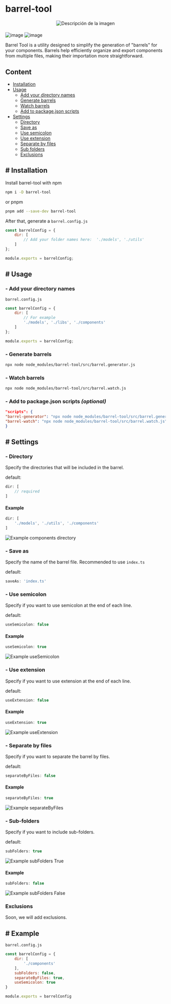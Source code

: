 # barrel-tool

<div style="text-align:center; margin-top: 20px; margin-bottom: 20px;">
  <img src="./assets/logo.png" alt="Descripción de la imagen">
</div>

![image](https://img.shields.io/npm/v/barrel-tool.svg?style=flat-square)
![image](https://img.shields.io/npm/l/barrel-tool.svg?style=flat-square)

Barrel Tool is a utility designed to simplify the generation of "barrels" for your components. Barrels help efficiently
organize and export components from multiple files, making their importation more straightforward.

## Content

- [Installation](#-installation)
- [Usage](#-usage)
    - [Add your directory names](#--add-your-directory-names)
    - [Generate barrels](#--generate-barrels)
    - [Watch barrels](#--watch-barrels)
    - [Add to package.json scripts](#--add-to-packagejson-scripts-_optional_)
- [Settings](#-settings)
    - [Directory](#--directory)
    - [Save as](#--save-as)
    - [Use semicolon](#--use-semicolon)
    - [Use extension](#--use-extension)
    - [Separate by files](#--separate-by-files)
    - [Sub folders](#--sub-folders)
    - [Exclusions](#exclusions)

## # Installation

Install barrel-tool with npm

```bash
npm i -D barrel-tool
```

or pnpm

```bash
pnpm add --save-dev barrel-tool
```

After that, generate a `barrel.config.js`

```javascript
const barrelConfig = {
	dir: [
		// Add your folder names here:  './models', './utils'
	]
};

module.exports = barrelConfig;
```

## # Usage

### - Add your directory names

`barrel.config.js`

```javascript
const barrelConfig = {
	dir: [
		// For example
		'./models', './libs', './components'
	]
};

module.exports = barrelConfig;
```

### - Generate barrels

```bash
npx node node_modules/barrel-tool/src/barrel.generator.js 
```

### - Watch barrels

```bash
npx node node_modules/barrel-tool/src/barrel.watch.js
```

### - Add to package.json scripts _(optional)_

```json
"scripts": {
"barrel-generator": "npx node node_modules/barrel-tool/src/barrel.generator.js",
"barrel-watch": "npx node node_modules/barrel-tool/src/barrel.watch.js"
}
```

## # Settings

### - Directory

Specify the directories that will be included in the barrel.

default:

```javascript
dir: [
	// required
]
```

#### Example

```javascript
dir: [
	'./models', './utils', './components'
]
```

![Example components directory](./assets/example/dir.png)

### - Save as

Specify the name of the barrel file. Recommended to use `index.ts`

default:

```javascript
saveAs: 'index.ts'
```

### - Use semicolon

Specify if you want to use semicolon at the end of each line.

default:

```javascript
useSemicolon: false
```

#### Example

```javascript
useSemicolon: true
```

![Example useSemicolon](./assets/example/useSemicolon.png)

### - Use extension

Specify if you want to use extension at the end of each line.

default:

```javascript
useExtension: false
```

#### Example

```javascript
useExtension: true
```

![Example useExtension](./assets/example/useExtension.png)

### - Separate by files

Specify if you want to separate the barrel by files.

default:

```javascript
separateByFiles: false
```

#### Example

```javascript
separateByFiles: true
```

![Example separateByFiles](./assets/example/separateByFiles.png)

### - Sub-folders

Specify if you want to include sub-folders.

default:

```javascript
subFolders: true
```

![Example subFolders True](./assets/example/subFolders-true.png)

#### Example

```javascript
subFolders: false
```

![Example subFolders False](./assets/example/subFolders-false.png)

### Exclusions

Soon, we will add exclusions.

## # Example

`barrel.config.js`

```javascript
const barrelConfig = {
	dir: [
		'./components'
	],
	subFolders: false,
	separateByFiles: true,
	useSemicolon: true
}

module.exports = barrelConfig
```